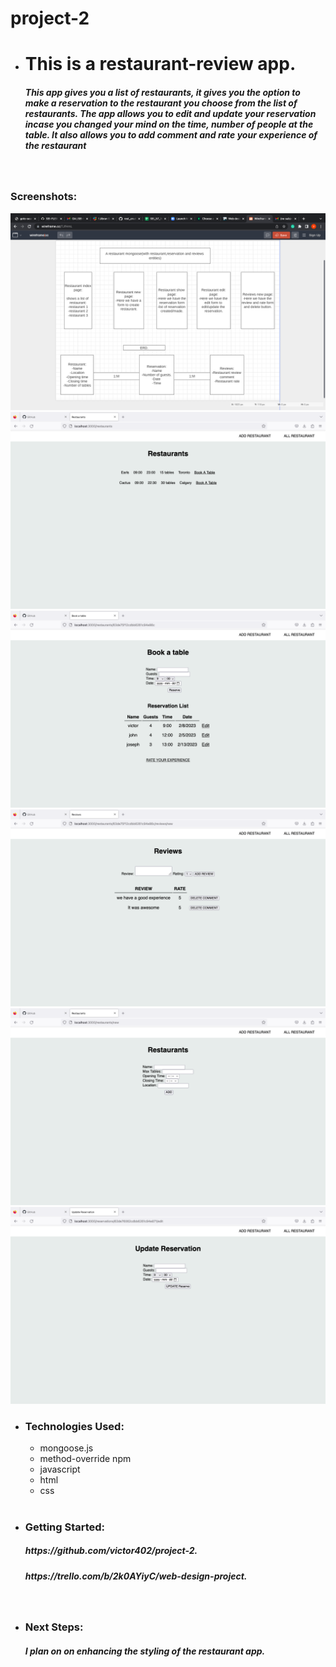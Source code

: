 # project-2

- <h1> This is a restaurant-review app.</h1>

  <h5> This app gives you a list of restaurants, it gives you the option to make a reservation to the restaurant you choose from  the list of restaurants. The app allows you to edit and update your reservation incase you changed your mind on the time, number of people at the table. It also allows you to add comment and rate your experience of  the restaurant  </h5>
  </br>

### Screenshots:

![ERD](/ERD.png)
![restaurant](/restaurant.png)
![reserve](/reserve.png)
![Reviews](/Reviews.png)
![resindex](/resindex.png)
![update](/update.png)

- <h3>Technologies Used:</h3> 
  <ul>
   <li>mongoose.js</li> 
    <li>method-override npm</li> 
    <li>javascript</li> 
    <li>html</li> 
    <li>css</li> 
    </ul>
    </br>
- <h3>Getting Started:</h3> 
  <h5>https://github.com/victor402/project-2.</h5> 
  <h5>https://trello.com/b/2k0AYiyC/web-design-project.</h5>

  </br>

- <h3> Next Steps:</h3> 
  <h5> I plan on on enhancing the styling of the restaurant app.<h5>
